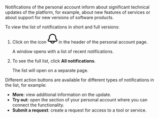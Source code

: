 Notifications of the personal account inform about significant technical updates of the platform, for example, about new features of services or about support for new versions of software products.

To view the list of notifications in short and full versions:

1. Click on the icon ![Notifications](assets/bell_icon.svg "inline") in the header of the personal account page.

    A window opens with a list of recent notifications.

1. To see the full list, click **All notifications**.

    The list will open on a separate page.

Different action buttons are available for different types of notifications in the list, for example:

- **More**: view additional information on the update.
- **Try out**: open the section of your personal account where you can connect the functionality.
- **Submit a request**: create a request for access to a tool or service.
